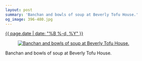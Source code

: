```yaml
---
layout: post
summary: 'Banchan and bowls of soup at Beverly Tofu House.'
og_image: 396-480.jpg
---
```


<p>
 <time>
  <a href="/396">
   {{ page.date | date: "%B %-d, %Y" }}
  </a>
 </time>
 <a href="/396">
  <figure data-taken="1/29/2015">
   <img alt="Banchan and bowls of soup at Beverly Tofu House." sizes="(min-width: 700px) 50vw, calc(100vw - 2rem)" src="{{ site.assets_url }}/396-240.jpg" srcset="{{ site.assets_url }}/396-480.jpg 480w, {{ site.assets_url }}/396-360.jpg 360w, {{ site.assets_url }}/396-240.jpg 240w, {{ site.assets_url }}/396-120.jpg 120w"/>
  </figure>
 </a>
 <span>
  Banchan and bowls of soup at Beverly Tofu House.
 </span>
</p>
